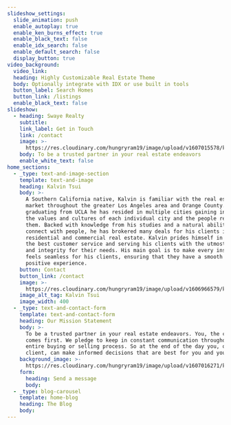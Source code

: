 ```yaml
---
slideshow_settings:
  slide_animation: push
  enable_autoplay: true
  enable_ken_burns_effect: true
  enable_black_text: false
  enable_idx_search: false
  enable_default_search: false
  display_button: true
video_background:
  video_link:
  heading: Highly Customizable Real Estate Theme
  body: Optionally integrate with IDX or use built in tools
  button_label: Search Homes
  button_link: /listings
  enable_black_text: false
slideshow:
  - heading: Swaye Realty
    subtitle:
    link_label: Get in Touch
    link: /contact
    image: >-
      https://res.cloudinary.com/hungryram19/image/upload/v1607015578/kalvin-tsui/swaye-realty/front-house_vkqq2n.jpg
    body: To be a trusted partner in your real estate endeavors
    enable_white_text: false
home_sections:
  - _type: text-and-image-section
    template: text-and-image
    heading: Kalvin Tsui
    body: >-
      A Southern California native, Kalvin is familiar with the real estate
      market throughout the greater Los Angeles area and Orange County. Upon
      graduating from UCLA he has resided in multiple cities gaining insights on
      the values and cultures of each individual city and the people residing in
      them. Backed with knowledge from his studies and a natural ability to
      connect with people, he has brokered many deals for his clients in both
      residential and commercial real estate. Kalvin prides himself in providing
      the best customer service and serving his clients with the utmost respect
      and integrity for their needs. His main goal is to make every instance
      feels seamless for his clients, ensuring that they have a smooth and
      positive experience.
    button: Contact
    button_link: /contact
    image: >-
      https://res.cloudinary.com/hungryram19/image/upload/v1606966579/kalvin-tsui/swaye-realty/kalvin-tsui_lzdudj.jpg
    image_alt_tag: Kalvin Tsui
    image_width: 400
  - _type: text-and-contact-form
    template: text-and-contact-form
    heading: Our Mission Statement
    body: >-
      To be a trusted partner in your real estate endeavors. You, the client
      comes first. We pledge to keep in constant communication throughout the
      entire buying or selling process. So at the end of the day you, our
      client, can make informed decisions that are best for you and yours.
    background_image: >-
      https://res.cloudinary.com/hungryram19/image/upload/v1607016271/kalvin-tsui/swaye-realty/livingroom1_nwfsnb.jpg
    form:
      heading: Send a message
      body:
  - _type: blog-carousel
    template: home-blog
    heading: The Blog
    body:
---
```


